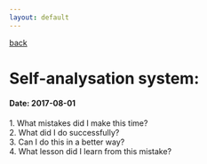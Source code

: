 ```yaml
---
layout: default
---
```

[back](./full-list.md)

<h1>
Self-analysation system:
</h1>
<h4>
Date: 2017-08-01
</h4>
<p>
1. What mistakes did I make this time?<br>
2. What did I do successfully?<br>
3. Can I do this in a better way?<br>
4. What lesson did I learn from this mistake?<br>
<p>

